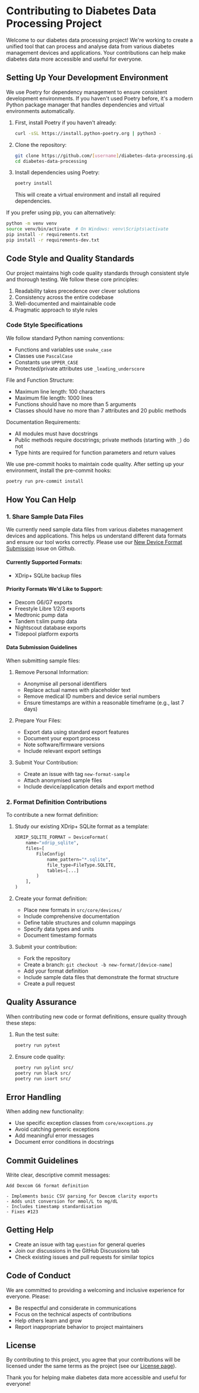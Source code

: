 # Contributing to Diabetes Data Processing Project

Welcome to our diabetes data processing project! We're working to create a unified tool that can process and analyse data from various diabetes management devices and applications. Your contributions can help make diabetes data more accessible and useful for everyone.

## Setting Up Your Development Environment

We use Poetry for dependency management to ensure consistent development environments. If you haven't used Poetry before, it's a modern Python package manager that handles dependencies and virtual environments automatically.

1. First, install Poetry if you haven't already:
   ```bash
   curl -sSL https://install.python-poetry.org | python3 -
   ```

2. Clone the repository:
   ```bash
   git clone https://github.com/[username]/diabetes-data-processing.git
   cd diabetes-data-processing
   ```

3. Install dependencies using Poetry:
   ```bash
   poetry install
   ```
   This will create a virtual environment and install all required dependencies.

If you prefer using pip, you can alternatively:
   ```bash
   python -m venv venv
   source venv/bin/activate  # On Windows: venv\Scripts\activate
   pip install -r requirements.txt
   pip install -r requirements-dev.txt
   ```

## Code Style and Quality Standards

Our project maintains high code quality standards through consistent style and thorough testing. We follow these core principles:

1. Readability takes precedence over clever solutions
2. Consistency across the entire codebase
3. Well-documented and maintainable code
4. Pragmatic approach to style rules

### Code Style Specifications

We follow standard Python naming conventions:

- Functions and variables use `snake_case`
- Classes use `PascalCase`
- Constants use `UPPER_CASE`
- Protected/private attributes use `_leading_underscore`

File and Function Structure:

- Maximum line length: 100 characters
- Maximum file length: 1000 lines
- Functions should have no more than 5 arguments
- Classes should have no more than 7 attributes and 20 public methods

Documentation Requirements:

- All modules must have docstrings
- Public methods require docstrings; private methods (starting with `_`) do not
- Type hints are required for function parameters and return values

We use pre-commit hooks to maintain code quality. After setting up your environment, install the pre-commit hooks:
```bash
poetry run pre-commit install
```

## How You Can Help

### 1. Share Sample Data Files

We currently need sample data files from various diabetes management devices and applications. This helps us understand different data formats and ensure our tool works correctly. Please use our [New Device Format Submission](https://github.com/Warren8824/cgm-data-processor/issues/new?template=new_format_submission.yml) issue on Github.

#### Currently Supported Formats:
- XDrip+ SQLite backup files

#### Priority Formats We'd Like to Support:

- Dexcom G6/G7 exports
- Freestyle Libre 1/2/3 exports
- Medtronic pump data
- Tandem t:slim pump data
- Nightscout database exports
- Tidepool platform exports

#### Data Submission Guidelines

When submitting sample files:

1. Remove Personal Information:
   - Anonymise all personal identifiers
   - Replace actual names with placeholder text
   - Remove medical ID numbers and device serial numbers
   - Ensure timestamps are within a reasonable timeframe (e.g., last 7 days)

2. Prepare Your Files:
   - Export data using standard export features
   - Document your export process
   - Note software/firmware versions
   - Include relevant export settings

3. Submit Your Contribution:
   - Create an issue with tag `new-format-sample`
   - Attach anonymised sample files
   - Include device/application details and export method

### 2. Format Definition Contributions

To contribute a new format definition:

1. Study our existing XDrip+ SQLite format as a template:

   ```python
   XDRIP_SQLITE_FORMAT = DeviceFormat(
       name="xdrip_sqlite",
       files=[
           FileConfig(
               name_pattern="*.sqlite",
               file_type=FileType.SQLITE,
               tables=[...]
           )
       ],
   )
   ```

2. Create your format definition:
   - Place new formats in `src/core/devices/`
   - Include comprehensive documentation
   - Define table structures and column mappings
   - Specify data types and units
   - Document timestamp formats

3. Submit your contribution:
   - Fork the repository
   - Create a branch: `git checkout -b new-format/[device-name]`
   - Add your format definition
   - Include sample data files that demonstrate the format structure
   - Create a pull request

## Quality Assurance

When contributing new code or format definitions, ensure quality through these steps:

1. Run the test suite:
   ```bash
   poetry run pytest
   ```

2. Ensure code quality:
   ```bash
   poetry run pylint src/
   poetry run black src/
   poetry run isort src/
   ```



## Error Handling

When adding new functionality:
- Use specific exception classes from `core/exceptions.py`
- Avoid catching generic exceptions
- Add meaningful error messages
- Document error conditions in docstrings

## Commit Guidelines

Write clear, descriptive commit messages:

```
Add Dexcom G6 format definition

- Implements basic CSV parsing for Dexcom clarity exports
- Adds unit conversion for mmol/L to mg/dL
- Includes timestamp standardisation
- Fixes #123
```

## Getting Help

- Create an issue with tag `question` for general queries
- Join our discussions in the GitHub Discussions tab
- Check existing issues and pull requests for similar topics

## Code of Conduct

We are committed to providing a welcoming and inclusive experience for everyone. Please:

- Be respectful and considerate in communications
- Focus on the technical aspects of contributions
- Help others learn and grow
- Report inappropriate behavior to project maintainers

## License

By contributing to this project, you agree that your contributions will be licensed under the same terms as the project (see our [License page](license.md)).

Thank you for helping make diabetes data more accessible and useful for everyone!